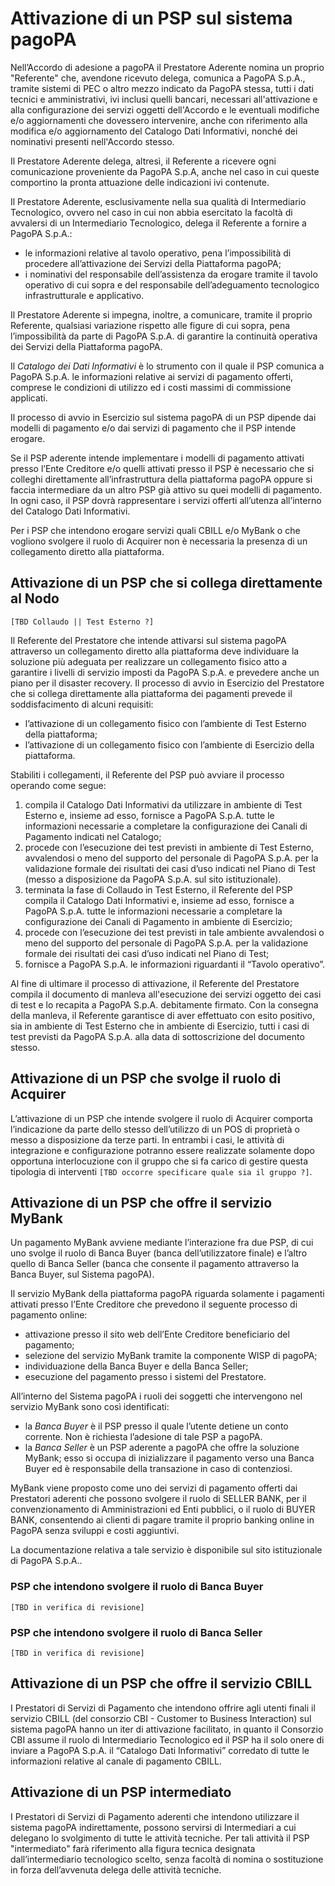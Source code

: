Attivazione di un PSP sul sistema pagoPA
========================================

Nell’Accordo di adesione a pagoPA il Prestatore Aderente nomina un proprio "Referente" che, avendone ricevuto delega, comunica a PagoPA S.p.A., tramite sistemi di PEC o altro mezzo indicato da PagoPA stessa, tutti i dati tecnici e amministrativi, ivi inclusi quelli bancari, necessari all'attivazione e alla configurazione dei servizi oggetti dell'Accordo e le eventuali modifiche e/o aggiornamenti che dovessero intervenire, anche con riferimento alla modifica e/o aggiornamento del Catalogo Dati Informativi, nonché dei nominativi presenti nell'Accordo stesso.

Il Prestatore Aderente delega, altresì, il Referente a ricevere ogni comunicazione proveniente da PagoPA S.p.A, anche nel caso in cui queste comportino la pronta attuazione delle indicazioni ivi contenute.

Il Prestatore Aderente, esclusivamente nella sua qualità di Intermediario Tecnologico, ovvero nel caso in cui non abbia esercitato la facoltà di avvalersi di un Intermediario Tecnologico, delega il Referente a fornire a PagoPA S.p.A.:

* le informazioni relative al tavolo operativo, pena l’impossibilità di procedere all’attivazione dei Servizi della Piattaforma pagoPA; 
* i nominativi del responsabile dell’assistenza da erogare tramite il tavolo operativo di cui sopra e del responsabile dell’adeguamento tecnologico infrastrutturale e applicativo.

Il Prestatore Aderente si impegna, inoltre, a comunicare, tramite il proprio Referente, qualsiasi variazione rispetto alle figure di cui sopra, pena l’impossibilità da parte di PagoPA S.p.A. di garantire la continuità operativa dei Servizi della Piattaforma pagoPA.

Il *Catalogo dei Dati Informativi* è lo strumento con il quale il PSP comunica a PagoPA S.p.A. le informazioni relative ai servizi di pagamento offerti, comprese le condizioni di utilizzo ed i costi massimi di commissione applicati.

Il processo di avvio in Esercizio sul sistema pagoPA di un PSP dipende dai modelli di pagamento e/o dai servizi di pagamento che il PSP intende erogare.

Se il PSP aderente intende implementare i modelli di pagamento attivati presso l’Ente Creditore e/o quelli attivati presso il PSP è necessario che si colleghi direttamente all’infrastruttura della piattaforma pagoPA oppure si faccia intermediare da un altro PSP già attivo su quei modelli di pagamento. In ogni caso, il PSP dovrà rappresentare i servizi offerti all’utenza all’interno del Catalogo Dati Informativi.

Per i PSP che intendono erogare servizi quali CBILL e/o MyBank o che vogliono svolgere il ruolo di Acquirer non è necessaria la presenza di un collegamento diretto alla piattaforma.

## Attivazione di un PSP che si collega direttamente al Nodo

`[TBD Collaudo || Test Esterno ?]`

Il Referente del Prestatore che intende attivarsi sul sistema pagoPA attraverso un collegamento diretto alla piattaforma deve individuare la soluzione più adeguata per realizzare un collegamento fisico atto a garantire i livelli di servizio imposti da PagoPA S.p.A. e prevedere anche un piano per il disaster recovery.
Il processo di avvio in Esercizio del Prestatore che si collega direttamente alla piattaforma dei pagamenti prevede il soddisfacimento di alcuni requisiti: 

* l’attivazione di un collegamento fisico con l’ambiente di Test Esterno della piattaforma; 
* l’attivazione di un collegamento fisico con l’ambiente di Esercizio della piattaforma.

Stabiliti i collegamenti, il Referente del PSP può avviare il processo operando come segue:

1. compila il Catalogo Dati Informativi da utilizzare in ambiente di Test Esterno e, insieme ad esso, fornisce a PagoPA S.p.A. tutte le informazioni necessarie a completare la configurazione dei Canali di Pagamento indicati nel Catalogo;
2. procede con l’esecuzione dei test previsti in ambiente di Test Esterno, avvalendosi o meno del supporto del personale di PagoPA S.p.A. per la validazione formale dei risultati dei casi d’uso indicati nel Piano di Test (messo a disposizione da PagoPA S.p.A. sul sito istituzionale).
3. terminata la fase di Collaudo in Test Esterno, il Referente del PSP compila il Catalogo Dati Informativi e, insieme ad esso, fornisce a PagoPA S.p.A. tutte le informazioni necessarie a completare la configurazione dei Canali di Pagamento in ambiente di Esercizio;
4. procede con l’esecuzione dei test previsti in tale ambiente avvalendosi o meno del supporto del personale di PagoPA S.p.A. per la validazione formale dei risultati dei casi d’uso indicati nel Piano di Test;
5. fornisce a PagoPA S.p.A. le informazioni riguardanti il “Tavolo operativo”.

Al fine di ultimare il processo di attivazione, il Referente del Prestatore compila il documento di manleva all'esecuzione dei servizi oggetto dei casi di test e lo recapita a PagoPA S.p.A. debitamente firmato. Con la consegna della manleva, il Referente garantisce di aver effettuato con esito positivo, sia in ambiente di Test Esterno che in ambiente di Esercizio, tutti i casi di test previsti da PagoPA S.p.A. alla data di sottoscrizione del documento stesso.

## Attivazione di un PSP che svolge il ruolo di Acquirer

L’attivazione di un PSP che intende svolgere il ruolo di Acquirer comporta l’indicazione da parte dello stesso dell’utilizzo di un POS di proprietà o messo a disposizione da terze parti. In entrambi i casi, le attività di integrazione e configurazione potranno essere realizzate solamente dopo opportuna interlocuzione con il gruppo che si fa carico di gestire questa tipologia di interventi `[TBD occorre specificare quale sia il gruppo ?]`.

## Attivazione di un PSP che offre il servizio MyBank

Un pagamento MyBank avviene mediante l’interazione fra due PSP, di cui uno svolge il ruolo di Banca Buyer (banca dell’utilizzatore finale) e l’altro quello di Banca Seller (banca che consente il pagamento attraverso la Banca Buyer, sul Sistema pagoPA). 

Il servizio MyBank della piattaforma pagoPA riguarda solamente i pagamenti attivati presso l’Ente Creditore che prevedono il seguente processo di pagamento online:

* attivazione presso il sito web dell’Ente Creditore beneficiario del pagamento;
* selezione del servizio MyBank tramite la componente WISP di pagoPA;
* individuazione della Banca Buyer e della Banca Seller;
* esecuzione del pagamento presso i sistemi del Prestatore.

All’interno del Sistema pagoPA i ruoli dei soggetti che intervengono nel servizio MyBank sono così identificati:

* la *Banca Buyer* è il PSP presso il quale l’utente detiene un conto corrente. Non è richiesta l’adesione di tale PSP a pagoPA.
* la *Banca Seller* è un PSP aderente a pagoPA che offre la soluzione MyBank; esso si occupa di inizializzare il pagamento verso una Banca Buyer ed è responsabile della transazione in caso di contenziosi.

MyBank viene proposto come uno dei servizi di pagamento offerti dai Prestatori aderenti che possono svolgere il ruolo di SELLER BANK, per il convenzionamento di Amministrazioni ed Enti pubblici, o il ruolo di BUYER BANK, consentendo ai clienti di pagare tramite il proprio banking online in PagoPA senza sviluppi e costi aggiuntivi.

La documentazione relativa a tale servizio è disponibile sul sito istituzionale di PagoPA S.p.A..


### PSP che intendono svolgere il ruolo di Banca Buyer

`[TBD in verifica di revisione]`


### PSP che intendono svolgere il ruolo di Banca Seller

`[TBD in verifica di revisione]`


## Attivazione di un PSP che offre il servizio CBILL

I Prestatori di Servizi di Pagamento che intendono offrire agli utenti finali il servizio CBILL (del consorzio CBI - Customer to Business Interaction) sul sistema pagoPA hanno un iter di attivazione facilitato, in quanto il Consorzio CBI assume il ruolo di Intermediario Tecnologico ed il PSP ha il solo onere di inviare a PagoPA S.p.A. il “Catalogo Dati Informativi” corredato di tutte le informazioni relative al canale di pagamento CBILL.

## Attivazione di un PSP intermediato

I Prestatori di Servizi di Pagamento aderenti che intendono utilizzare il sistema pagoPA indirettamente, possono servirsi di Intermediari a cui delegano lo svolgimento di tutte le attività tecniche. Per tali attività il PSP "intermediato" farà riferimento alla figura tecnica designata dall’intermediario tecnologico scelto, senza facoltà di nomina o sostituzione in forza dell’avvenuta delega delle attività tecniche.
